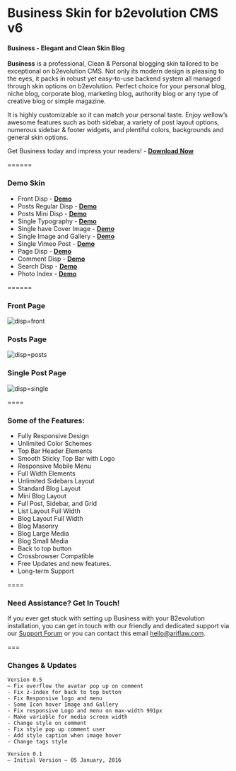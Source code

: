 # Business Skin for b2evolution CMS v6

#### Business - Elegant and Clean Skin Blog

**Business** is a professional, Clean & Personal blogging skin tailored to be exceptional on b2evolution CMS. Not only its modern design is pleasing to the eyes, it packs in robust yet easy-to-use backend system all managed through skin options on b2evolution. Perfect choice for your personal blog, niche blog, corporate blog, marketing blog, authority blog or any type of creative blog or simple magazine.

It is highly customizable so it can match your personal taste. Enjoy wellow’s awesome features such as both sidebar, a variety of post layout options, numerous sidebar & footer widgets, and plentiful colors, backgrounds and general skin options.

Get Business today and impress your readers! - **[Download Now](https://github.com/b2evolution/business_skin/archive/master.zip)**

======
### Demo Skin
- Front Disp - **[Demo](http://skin.ariflaw.com/business/index.php/b/)**
- Posts Regular Disp - **[Demo](http://skin.ariflaw.com/business/)**
- Posts Mini Disp - **[Demo](http://skin.ariflaw.com/business/index.php/b/?disp=posts)**
- Single Typography - **[Demo](http://skin.ariflaw.com/business/index.php/a/typography-post)**
- Single have Cover Image - **[Demo](http://skin.ariflaw.com/business/index.php/a/extended-post)**
- Single Image and Gallery - **[Demo](http://skin.ariflaw.com/business/index.php/a/image-post)**
- Single Vimeo Post - **[Demo](http://skin.ariflaw.com/business/index.php/a/vimeo-post)**
- Page Disp - **[Demo](http://skin.ariflaw.com/business/index.php/a/about-blog-a)**
- Comment Disp - **[Demo](http://skin.ariflaw.com/business/index.php/a/?disp=comments)**
- Search Disp - **[Demo](http://skin.ariflaw.com/business/index.php/a/?s=post&submit=Search&disp=search)**
- Photo Index - **[Demo](http://skin.ariflaw.com/business/index.php/photos/)**

======

### Front Page

![disp=front](skinshot_front.png)

### Posts Page

![disp=posts](skinshot_posts.png)

### Single Post Page

![disp=single](skinshot_single.png)

====

### Some of the Features:

- Fully Responsive Design
- Unlimited Color Schemes
- Top Bar Header Elements
- Smooth Sticky Top Bar with Logo
- Responsive Mobile Menu
- Full Width Elements
- Unlimited Sidebars Layout
- Standard Blog Layout
- Mini Blog Layout
- Full Post, Sidebar, and Grid
- List Layout Full Width
- Blog Layout Full Width
- Blog Masonry
- Blog Large Media
- Blog Small Media
- Back to top button
- Crossbrowser Compatible
- Free Updates and new features.
- Long-term Support

====

### Need Assistance? Get In Touch!

If you ever get stuck with setting up Business with your B2evolution installation, you can get in touch with our friendly and dedicated support via our [Support Forum](http://forums.b2evolution.net/) or you can contact this email hello@ariflaw.com.

===

### Changes & Updates

```
Version 0.5
– Fix overflow the avatar pop up on comment
- Fix z-index for back to top button
- Fix Responsive logo and menu
- Some Icon hover Image and Gallery
- Fix responsive Logo and menu on max-width 991px
- Make variable for media screen width
- Change style on comment
- Fix style pop up comment user
- Add style caption when image hover
- Change tags style

Version 0.1
– Initial Version – 05 January, 2016
```
